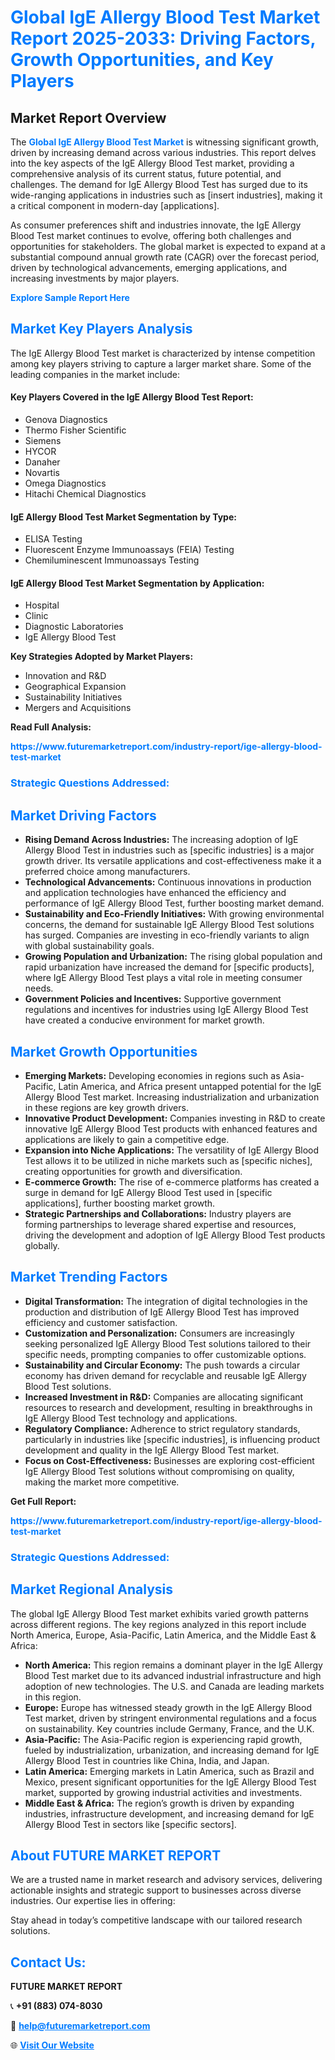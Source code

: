 <h1 style="color: #007BFF;">Global IgE Allergy Blood Test Market Report 2025-2033: Driving Factors, Growth Opportunities, and Key Players</h1>

<section id="overview">
<h2>Market Report Overview</h2>
<p>The <a href="https://www.futuremarketreport.com/industry-report/ige-allergy-blood-test-market" style="color: #007BFF; text-decoration: none;"><strong>Global IgE Allergy Blood Test Market</strong></a> is witnessing significant growth, driven by increasing demand across various industries. This report delves into the key aspects of the IgE Allergy Blood Test market, providing a comprehensive analysis of its current status, future potential, and challenges. The demand for IgE Allergy Blood Test has surged due to its wide-ranging applications in industries such as [insert industries], making it a critical component in modern-day [applications].</p>
<p>As consumer preferences shift and industries innovate, the IgE Allergy Blood Test market continues to evolve, offering both challenges and opportunities for stakeholders. The global market is expected to expand at a substantial compound annual growth rate (CAGR) over the forecast period, driven by technological advancements, emerging applications, and increasing investments by major players.</p>
</section>

<section id="overview">
<p><a href="https://www.futuremarketreport.com/request-sample/reportId=127303" style="color: #007BFF; text-decoration: none;"><strong>Explore Sample Report Here</strong></a></p>
</section>

<section id="key-players">
<h2 style="color: #007BFF;">Market Key Players Analysis</h2>
<p>The IgE Allergy Blood Test market is characterized by intense competition among key players striving to capture a larger market share. Some of the leading companies in the market include:</p>
<h4>Key Players Covered in the IgE Allergy Blood Test Report:</h4>
<ul><li>Genova Diagnostics</li><li>Thermo Fisher Scientific</li><li>Siemens</li><li>HYCOR</li><li>Danaher</li><li>Novartis</li><li>Omega Diagnostics</li><li>Hitachi Chemical Diagnostics</li></ul>
<h4>IgE Allergy Blood Test Market Segmentation by Type:</h4>
<ul><li>ELISA Testing</li><li>Fluorescent Enzyme Immunoassays (FEIA) Testing</li><li>Chemiluminescent Immunoassays Testing</li></ul>

<h4>IgE Allergy Blood Test Market Segmentation by Application:</h4>
<ul><li>Hospital</li><li>Clinic</li><li>Diagnostic Laboratories</li><li>IgE Allergy Blood Test</li></ul>
<p><strong>Key Strategies Adopted by Market Players:</strong></p>
<ul>
<li>Innovation and R&D</li>
<li>Geographical Expansion</li>
<li>Sustainability Initiatives</li>
<li>Mergers and Acquisitions</li>
</ul>
</section>

<section>
<p><strong>Read Full Analysis: </strong></p><a href="https://www.futuremarketreport.com/industry-report/ige-allergy-blood-test-market" style="color: #007BFF; text-decoration: none;"><strong>https://www.futuremarketreport.com/industry-report/ige-allergy-blood-test-market</strong></a>
<h3 style="color: #007BFF;">Strategic Questions Addressed:</h3>
</section>

<section id="driving-factors">
<h2 style="color: #007BFF;">Market Driving Factors</h2>
<ul>
<li><strong>Rising Demand Across Industries:</strong> The increasing adoption of IgE Allergy Blood Test in industries such as [specific industries] is a major growth driver. Its versatile applications and cost-effectiveness make it a preferred choice among manufacturers.</li>
<li><strong>Technological Advancements:</strong> Continuous innovations in production and application technologies have enhanced the efficiency and performance of IgE Allergy Blood Test, further boosting market demand.</li>
<li><strong>Sustainability and Eco-Friendly Initiatives:</strong> With growing environmental concerns, the demand for sustainable IgE Allergy Blood Test solutions has surged. Companies are investing in eco-friendly variants to align with global sustainability goals.</li>
<li><strong>Growing Population and Urbanization:</strong> The rising global population and rapid urbanization have increased the demand for [specific products], where IgE Allergy Blood Test plays a vital role in meeting consumer needs.</li>
<li><strong>Government Policies and Incentives:</strong> Supportive government regulations and incentives for industries using IgE Allergy Blood Test have created a conducive environment for market growth.</li>
</ul>
</section>

<section id="growth-opportunities">
<h2 style="color: #007BFF;">Market Growth Opportunities</h2>
<ul>
<li><strong>Emerging Markets:</strong> Developing economies in regions such as Asia-Pacific, Latin America, and Africa present untapped potential for the IgE Allergy Blood Test market. Increasing industrialization and urbanization in these regions are key growth drivers.</li>
<li><strong>Innovative Product Development:</strong> Companies investing in R&D to create innovative IgE Allergy Blood Test products with enhanced features and applications are likely to gain a competitive edge.</li>
<li><strong>Expansion into Niche Applications:</strong> The versatility of IgE Allergy Blood Test allows it to be utilized in niche markets such as [specific niches], creating opportunities for growth and diversification.</li>
<li><strong>E-commerce Growth:</strong> The rise of e-commerce platforms has created a surge in demand for IgE Allergy Blood Test used in [specific applications], further boosting market growth.</li>
<li><strong>Strategic Partnerships and Collaborations:</strong> Industry players are forming partnerships to leverage shared expertise and resources, driving the development and adoption of IgE Allergy Blood Test products globally.</li>
</ul>
</section>

<section id="trending-factors">
<h2 style="color: #007BFF;">Market Trending Factors</h2>
<ul>
<li><strong>Digital Transformation:</strong> The integration of digital technologies in the production and distribution of IgE Allergy Blood Test has improved efficiency and customer satisfaction.</li>
<li><strong>Customization and Personalization:</strong> Consumers are increasingly seeking personalized IgE Allergy Blood Test solutions tailored to their specific needs, prompting companies to offer customizable options.</li>
<li><strong>Sustainability and Circular Economy:</strong> The push towards a circular economy has driven demand for recyclable and reusable IgE Allergy Blood Test solutions.</li>
<li><strong>Increased Investment in R&D:</strong> Companies are allocating significant resources to research and development, resulting in breakthroughs in IgE Allergy Blood Test technology and applications.</li>
<li><strong>Regulatory Compliance:</strong> Adherence to strict regulatory standards, particularly in industries like [specific industries], is influencing product development and quality in the IgE Allergy Blood Test market.</li>
<li><strong>Focus on Cost-Effectiveness:</strong> Businesses are exploring cost-efficient IgE Allergy Blood Test solutions without compromising on quality, making the market more competitive.</li>
</ul>
</section>

<section>
<p><strong>Get Full Report: </strong></p><a href="https://www.futuremarketreport.com/industry-report/ige-allergy-blood-test-market" style="color: #007BFF; text-decoration: none;"><strong>https://www.futuremarketreport.com/industry-report/ige-allergy-blood-test-market</strong></a>
<h3 style="color: #007BFF;">Strategic Questions Addressed:</h3>
</section>


<section id="regional-analysis">
<h2 style="color: #007BFF;">Market Regional Analysis</h2>
<p>The global IgE Allergy Blood Test market exhibits varied growth patterns across different regions. The key regions analyzed in this report include North America, Europe, Asia-Pacific, Latin America, and the Middle East & Africa:</p>
<ul>
<li><strong>North America:</strong> This region remains a dominant player in the IgE Allergy Blood Test market due to its advanced industrial infrastructure and high adoption of new technologies. The U.S. and Canada are leading markets in this region.</li>
<li><strong>Europe:</strong> Europe has witnessed steady growth in the IgE Allergy Blood Test market, driven by stringent environmental regulations and a focus on sustainability. Key countries include Germany, France, and the U.K.</li>
<li><strong>Asia-Pacific:</strong> The Asia-Pacific region is experiencing rapid growth, fueled by industrialization, urbanization, and increasing demand for IgE Allergy Blood Test in countries like China, India, and Japan.</li>
<li><strong>Latin America:</strong> Emerging markets in Latin America, such as Brazil and Mexico, present significant opportunities for the IgE Allergy Blood Test market, supported by growing industrial activities and investments.</li>
<li><strong>Middle East & Africa:</strong> The region’s growth is driven by expanding industries, infrastructure development, and increasing demand for IgE Allergy Blood Test in sectors like [specific sectors].</li>
</ul>
</section>

<footer>
<h2 style="color: #007BFF;">About FUTURE MARKET REPORT</h2>
<p>We are a trusted name in market research and advisory services, delivering actionable insights and strategic support to businesses across diverse industries. Our expertise lies in offering:</p>

<p>Stay ahead in today’s competitive landscape with our tailored research solutions.</p>

<h2 style="color: #007BFF;">Contact Us:</h2>
<p><strong>FUTURE MARKET REPORT</strong></p>
<p>📞 <strong>+91 (883) 074-8030</strong></p>
<p>📧 <strong><a href="mailto:help@futuremarketreport.com" style="color: #007BFF;">help@futuremarketreport.com</a></strong></p>
<p>🌐 <strong><a href="https://www.futuremarketreport.com/" style="color: #007BFF;">Visit Our Website</a></strong></p>
</footer>